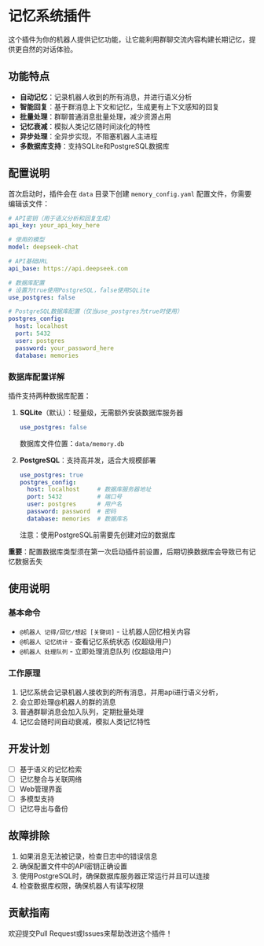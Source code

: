 # 记忆系统插件

这个插件为你的机器人提供记忆功能，让它能利用群聊交流内容构建长期记忆，提供更自然的对话体验。

## 功能特点

- **自动记忆**：记录机器人收到的所有消息，并进行语义分析
- **智能回复**：基于群消息上下文和记忆，生成更有上下文感知的回复
- **批量处理**：群聊普通消息批量处理，减少资源占用
- **记忆衰减**：模拟人类记忆随时间淡化的特性
- **异步处理**：全异步实现，不阻塞机器人主进程
- **多数据库支持**：支持SQLite和PostgreSQL数据库

## 配置说明

首次启动时，插件会在 `data` 目录下创建 `memory_config.yaml` 配置文件，你需要编辑该文件：

```yaml
# API密钥（用于语义分析和回复生成）
api_key: your_api_key_here

# 使用的模型
model: deepseek-chat

# API基础URL
api_base: https://api.deepseek.com

# 数据库配置
# 设置为true使用PostgreSQL，false使用SQLite
use_postgres: false

# PostgreSQL数据库配置（仅当use_postgres为true时使用）
postgres_config:
  host: localhost
  port: 5432
  user: postgres
  password: your_password_here
  database: memories
```

### 数据库配置详解

插件支持两种数据库配置：

1. **SQLite**（默认）：轻量级，无需额外安装数据库服务器
   ```yaml
   use_postgres: false
   ```
   数据库文件位置：`data/memory.db`

2. **PostgreSQL**：支持高并发，适合大规模部署
   ```yaml
   use_postgres: true
   postgres_config:
     host: localhost     # 数据库服务器地址
     port: 5432          # 端口号
     user: postgres      # 用户名
     password: password  # 密码
     database: memories  # 数据库名
   ```
   注意：使用PostgreSQL前需要先创建对应的数据库

**重要**：配置数据库类型须在第一次启动插件前设置，后期切换数据库会导致已有记忆数据丢失

## 使用说明

### 基本命令

- `@机器人 记得/回忆/想起 [关键词]` - 让机器人回忆相关内容
- `@机器人 记忆统计` - 查看记忆系统状态 (仅超级用户)
- `@机器人 处理队列` - 立即处理消息队列 (仅超级用户)

### 工作原理

1. 记忆系统会记录机器人接收到的所有消息，并用api进行语义分析，
2. 会立即处理@机器人的群的消息
3. 普通群聊消息会加入队列，定期批量处理
4. 记忆会随时间自动衰减，模拟人类记忆特性

## 开发计划

- [ ] 基于语义的记忆检索
- [ ] 记忆整合与关联网络
- [ ] Web管理界面
- [ ] 多模型支持
- [ ] 记忆导出与备份

## 故障排除

1. 如果消息无法被记录，检查日志中的错误信息
2. 确保配置文件中的API密钥正确设置
3. 使用PostgreSQL时，确保数据库服务器正常运行并且可以连接
4. 检查数据库权限，确保机器人有读写权限

## 贡献指南

欢迎提交Pull Request或Issues来帮助改进这个插件！ 